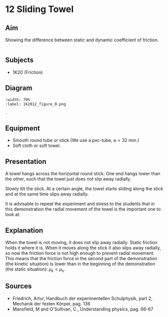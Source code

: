 # 12 Sliding Towel 
    
  
## Aim   
 Showing the difference between static and dynamic coefficient of friction.    

```{iframe} https://www.youtube.com/embed/8SAOsvKrJk8
```

## Subjects   
* 1K20 (Friction)   


## Diagram
   
```{figure} figures/figure_0.png
:width: 70%  
:label: 1k2012_figure_0.png  

. 
```

## Equipment
- Smooth round tube or stick.(We use a pvc-tube, $\varnothing=32 \mathrm{~mm}$.)
- Soft cloth or soft towel.
      
  
## Presentation   
A towel hangs across the horizontal round stick. One end hangs lower than the other, such that the towel just does not slip away radially.

Slowly tilt the stick. At a certain angle, the towel starts sliding along the stick and at the same time slips away radially.

It is advisable to repeat the experiment and stress to the students that in this demonstration the radial movement of the towel is the important one to look at.   
  
## Explanation   
When the towel is not moving, it does not slip away radially. Static friction holds it where it is. When it moves along the stick it also slips away radially, so now the friction force is not high enough to prevent radial movement. This means that the friction force in the second part of the demonstration (the kinetic situation) is lower than in the beginning of the demonstration (the static situation): $\mu_{k}<\mu_{s}$.

## Sources
 *  Friedrich, Artur, Handbuch der experimentellen Schulphysik, part 2, Mechanik der festen Körper, pag. 136 
 *  Mansfield, M and O'Sullivan, C., Understanding physics, pag. 66-67
  